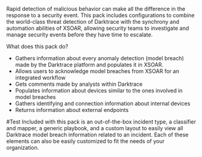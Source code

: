 Rapid detection of malicious behavior can make all the difference in the response to a security event. This pack includes configurations to combine the world-class threat detection of Darktrace with the synchrony and automation abilities of XSOAR, allowing security teams to investigate and manage security events before they have time to escalate. 

What does this pack do?
- Gathers information about every anomaly detection (model breach) made by the Darktrace platform and populates it in XSOAR.
- Allows users to acknowledge model breaches from XSOAR for an integrated workflow
- Gets comments made by analysts within Darktrace
- Populates information about devices similar to the ones involved in model breaches
- Gathers identifying and connection information about internal devices
- Returns information about external endpoints
 
#Test
Included with this pack is an out-of-the-box incident type, a classifier and mapper, a generic playbook, and a custom layout to easily view all Darktrace model breach information related to an incident. Each of these elements can also be easily customized to fit the needs of your organization.